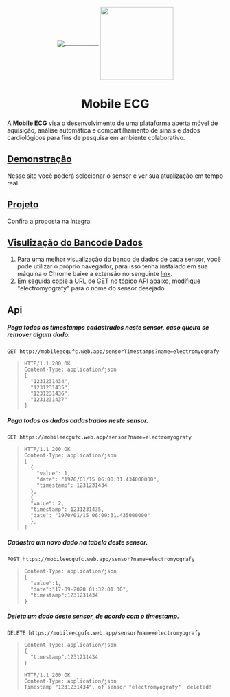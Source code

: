 <p align="center">
  <a href="https://en.wikipedia.org">
    <img src="https://user-images.githubusercontent.com/17098382/92084131-52061480-ed9d-11ea-9acd-ec209bbed243.png" align="center" weight="400px"  margin="200px"/>
    </a>
    <span align="center" weight="400px"  margin="200px">
      ____________
    </span>
  <a href="https://http://www.ufc.br/">
    <img src="https://user-images.githubusercontent.com/17098382/92084392-b45f1500-ed9d-11ea-8ec9-09c7f1283b2c.png" align="center" height="170px" padding="400"/>
  </a>
</p>

<h1 align="center">Mobile ECG</h1>
<p align="left">
  A <strong>Mobile ECG</strong> visa o desenvolvimento de uma plataforma aberta móvel de aquisição, análise automática e compartilhamento de sinais e dados cardiológicos para fins de pesquisa em ambiente colaborativo.
</p>

<p align="left">
  <h2 align="left">
    <a href="https://http://www.ufc.br/">
      Demonstração
    </a>

  </h2>
  <p align="left">
   Nesse site você poderá selecionar o sensor e ver sua atualização em tempo real.
   </p>
</p>

<p align="left">
  <h2 align="left">
    <a href="https://github.com/juloko/MobileECG/blob/master/project.pdf">
      Projeto
    </a>
  </h2>
  <p align="left">
      Confira a proposta na íntegra.
   </p>
</p>

<p align="left">
  <h2 align="left">
    <a href="https://github.com/juloko/MobileECG/blob/master/project.pdf">
      Visulização do Bancode Dados
    </a>
  </h2>
  <p align="left">
    <ol>
    <li>
      Para uma melhor visualização do banco de dados de cada sensor, você pode utilizar o próprio navegador, para isso tenha instalado em sua máquina o Chrome  baixe a extensão no senguinte <a href="https://chrome.google.com/webstore/detail/json-viewer/gbmdgpbipfallnflgajpaliibnhdgobh">link</a>.
    </li>
    <li>
      Em seguida copie a URL de GET no tópico API abaixo, modifique "electromyografy" para o nome do sensor desejado.
    </li>
    </ol>
</p>

<p align="left">
   <h2 align="left">Api</h2>
   <h5 align="left">Pega todos os timestamps cadastrados neste sensor, caso queira se remover algum dado.</h5>

  `` GET http://mobileecgufc.web.app/sensorTimestamps?name=electromyografy ``
  > ``` http
  > HTTP/1.1 200 OK
  > Content-Type: application/json
  > [
  >   "1231231434",
  >   "1231231435",
  >   "1231231436",
  >   "1231231437"
  > ]
  > ```

  <h5 align="left">Pega todos os dados cadastrados neste sensor.</h5>

  `` GET https://mobileecgufc.web.app/sensor?name=electromyografy ``
  > ``` http
  > HTTP/1.1 200 OK
  > Content-Type: application/json
  > [
  >   {
  >     "value": 1,
  >     "date": "1970/01/15 06:00:31.434000000",
  >     "timestamp": 1231231434
  >   },
  >   {
  >   "value": 2,
  >   "timestamp": 1231231435,
  >   "date": "1970/01/15 06:00:31.435000000"
  >   },
  > ]
  > ```

  <h5 align="left">Cadastra um novo dado na tabela deste sensor.</h5>

  `` POST https://mobileecgufc.web.app/sensor?name=electromyografy ``
  > ``` http
  > Content-Type: application/json
  > {
  >   "value":1,
  >   "date":"17-09-2020 01:32:01:30",
  >   "timestamp":1231231434
  > }
  > ```

  <h5 align="left">Deleta um dado deste sensor, de acordo com o timestamp.</h5>

  `` DELETE https://mobileecgufc.web.app/sensor?name=electromyografy ``
  > ``` http
  > Content-Type: application/json
  > {
  >   "timestamp":1231231434
  > }
  > ```
  > ``` http
  > HTTP/1.1 200 OK
  > Content-Type: application/json
  > Timestamp "1231231434", of sensor "electromyografy"  deleted!
  > ```
</p>

